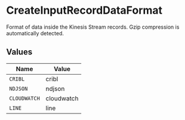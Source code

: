 # CreateInputRecordDataFormat

Format of data inside the Kinesis Stream records. Gzip compression is automatically detected.


## Values

| Name         | Value        |
| ------------ | ------------ |
| `CRIBL`      | cribl        |
| `NDJSON`     | ndjson       |
| `CLOUDWATCH` | cloudwatch   |
| `LINE`       | line         |